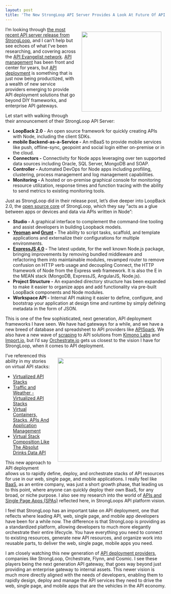 ```yaml
---
layout: post
title: 'The New StrongLoop API Server Provides A Look At Future Of API Deployment'
---
```

<p><a href="http://strongloop.com/"><img style="padding: 15px;" src="https://s3.amazonaws.com/kinlane-productions/api-evangelist/strongloop/strongloop-logo.png" alt="" width="250" align="right" /></a></p>
<p>I&rsquo;m looking through <a href="http://strongloop.com/strongblog/node-js-api-server-announcement/">the most recent API server release from StrongLoop</a>, and I can&rsquo;t help but see echoes of what I&rsquo;ve been researching, and covering across the <a href="http://kinlane.com/about/">API Evangelist network</a>.&nbsp;<a href="http://management.apievangelist.com">API management</a> has been front and center for years, but <a href="http://deployment.apievangelist.com">API deployment</a> is something that is just now being productized, with a wealth of new service providers emerging to provide API deployment solutions that go beyond DIY frameworks, and enterprise API gateways.</p>
<p>Let start with walking through their announcement of their StrongLoop API Server:</p>
<ul class="mainlist">
<li><strong>LoopBack 2.0 </strong>- An open source framework for quickly creating APIs with Node, including the client SDKs.</li>
<li><strong>mobile Backend-as-a-Service -</strong> An mBaaS to provide mobile services like push, offline-sync, geopoint and social login either on-premise or in the cloud.</li>
<li><strong>Connectors -</strong> Connectivity for Node apps leveraging over ten supported data sources including Oracle, SQL Server, MongoDB and SOAP.</li>
<li><strong>Controller - </strong>Automated DevOps for Node apps including profiling, clustering, process management and log management capabilities.</li>
<li><strong>Monitoring - </strong>A hosted or on-premise graphical console for monitoring resource utilization, response times and function tracing with the ability to send metrics to existing monitoring tools.</li>
</ul>
<p>Just as StrongLoop did in their release post, let&rsquo;s dive deeper into LoopBack 2.0, the <a href="https://github.com/strongloop">open source core</a> of StrongLoop, which they say "acts as a glue between apps or devices and data via APIs written in Node&rdquo;:</p>
<ul class="mainlist">
<li><strong>Studio - </strong>A graphical interface to complement the command-line tooling and assist developers in building Loopback models.</li>
<li><strong><a href="http://yeoman.io/">Yeoman</a> and <a href="http://gruntjs.com/">Grunt</a> -</strong> The ability to script tasks, scaffold, and template applications and externalize their configurations for multiple environments.</li>
<li><strong><a href="http://expressjs.com/">ExpressJS 4.0</a> - </strong>The latest update, for the well known Node.js package, bringing improvements by removing bundled middleware and refactoring them into maintainable modules, revamped router to remove confusion on HTTP verb usage and decoupling Connect, the HTTP framework of Node from the Express web framework. It is also the E in the MEAN stack (MongoDB, ExpressJS, AngularJS, Node.js).</li>
<li><strong>Project Structure -</strong> An expanded directory structure has been expanded to make it easier to organize apps and add functionality via pre-built LoopBack components and Node modules.</li>
<li><strong>Workspace API -</strong> Internal API making it easier to define, configure, and bootstrap your application at design time and runtime by simply defining metadata in the form of JSON.</li>
</ul>
<p>This is one of the few sophisticated, next generation, API deployment frameworks I have seen.  We have had gateways for a while, and we have a new breed of database and spreadsheet to API providers like <a href="http://bit.ly/1sgwGpq">APISpark</a>. We also have a new wave of <a href="http://scraping.apievangelist.com">scraping</a> to API solutions from <a href="http://bit.ly/1kNmUGe">Kimono Labs</a> and <a href="http://bit.ly/1pKwOg9">Import.io</a>, but I&rsquo;d say <a href="http://bit.ly/1wWkDwH">Orchestrate.io</a> gets us closest to the vision I have for StrongLoop, when it comes to API deployment.</p>
<p><img style="padding: 15px;" src="https://s3.amazonaws.com/kinlane-productions/legos.png" alt="" width="325" align="right" /></p>
<p>I&rsquo;ve referenced this ability in my stories on virtual API stacks:</p>
<ul>
<li><a href="http://apievangelist.com/2013/01/28/virtualized-api-stacks/">Virtualized API Stacks</a></li>
<li><a href="http://apievangelist.com/2013/02/01/traffic-and-weather--virtualized-api-stacks/">Traffic and Weather - Virtualized API Stacks</a></li>
<li><a href="http://apievangelist.com/2013/07/15/virtual-containers-stacks-apis-and-application-management/">Virtual Containers, Stacks, APIs And Application Management</a></li>
<li><a href="http://apievangelist.com/2014/04/17/api-virtual-stack-composition-like-the-absolut-drinks-data-api/">Virtual Stack Composition Like The Absolut Drinks Data API</a></li>
</ul>
<p>This new approach to API deployment allows us to rapidly define, deploy, and orchestrate stacks of API resources for use in our web, single page, and mobile applications. I really feel like <a href="http://baas.apievangelist.com">BaaS</a>, as an entire company, was just a short growth phase, that leading us to this point, where anyone can quickly deploy their own BaaS, for any broad, or niche purpose. I also see my research into the world of <a href="http://spa.apievangelist.com/">APIs and Single Page Apps (SPAs)</a> reflected here, in StrongLoops API platform vision.</p>
<p>I feel that StrongLoop has an important take on API deployment, one that reflects where leading API, web, single page, and mobile app developers have been for a while now. The difference is that StrongLoop is providing as a standardized platform, allowing developers to much more elegantly orchestrate their entire lifecycle. You have everything you need to connect to existing resources, generate new API resources, and organize work into reusable parts, to deliver the web, single page, mobile apps you need.</p>
<p>I am closely watching this new generation of <a href="http://deployment.apievangelist.com/companies.html">API deployment providers</a>, companies like StrongLoop, Orchestrate, Flynn, and Cosmic. I see these players being the next generation API gateway, that goes way beyond just providing an enterprise gateway to internal assets. This newer vision is much more directly aligned with the needs of developers, enabling them to rapidly design, deploy and manage the API services they need to drive the web, single page, and mobile apps that are the vehicles in the API economy.</p>